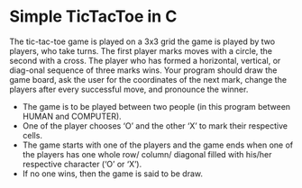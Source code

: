 # Simple TicTacToe in C


 The tic-tac-toe game is played on a 3x3 grid the game is played by two players, who take turns. The first player marks moves with a circle, the second with a cross. The player who has formed a horizontal, vertical, or diag-onal sequence of three marks wins. Your program should draw the game board, ask the user for the coordinates of the next mark, change the players after every successful move, and pronounce the winner.

  - The game is to be played between two people (in this program between HUMAN and COMPUTER).
  - One of the player chooses ‘O’ and the other ‘X’ to mark their respective cells. 
  - The game starts with one of the players and the game ends when one of the players has one whole row/ column/ diagonal filled with his/her respective character (‘O’ or ‘X’). 
  - If no one wins, then the game is said to be draw.
